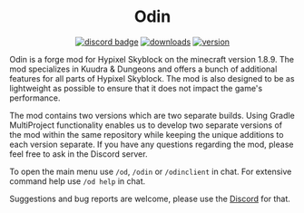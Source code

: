 <h1 align = "center">
	Odin
</h1>

<div align="center">

[![discord badge](https://img.shields.io/discord/1041616706327552000?label=discord&color=9089DA&logo=discord&style=for-the-badge)](https://discord.gg/odinclient)
[![downloads](https://img.shields.io/github/downloads/odtheking/Odin/total?style=for-the-badge)](https://github.com/odtheking54/Odin-Client)
[![version](https://img.shields.io/github/v/release/odtheking/Odin?include_prereleases&style=for-the-badge)](https://github.com/odtheking54/Odin-Client/releases)
</div>
Odin is a forge mod for Hypixel Skyblock on the minecraft version 1.8.9. The mod specializes in Kuudra & Dungeons and offers a bunch of additional features for all parts of Hypixel Skyblock. The mod is also designed to be as lightweight as possible to ensure that it does not impact the game's performance.

The mod contains two versions which are two separate builds. Using Gradle MultiProject functionality enables us to develop two separate versions of the mod within the same repository while keeping the unique additions to each version separate. If you have any questions regarding the mod, please feel free to ask in the Discord server.

To open the main menu use `/od`, `/odin` or `/odinclient` in chat.
For extensive command help use `/od help` in chat.

Suggestions and bug reports are welcome, please use the [Discord](https://discord.gg/odinclient) for that.
